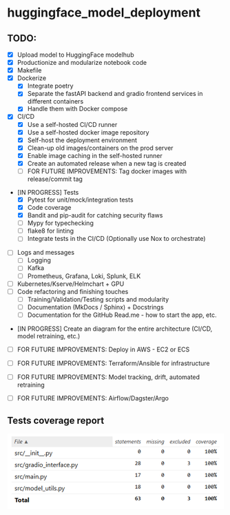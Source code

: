 # huggingface_model_deployment

## TODO:
- [X] Upload model to HuggingFace modelhub
- [X] Productionize and modularize notebook code
- [X] Makefile
- [X] Dockerize
    - [X] Integrate poetry
    - [X] Separate the fastAPI backend and gradio frontend services in different containers
    - [X] Handle them with Docker compose
- [X] CI/CD
    - [X] Use a self-hosted CI/CD runner
    - [X] Use a self-hosted docker image repository
    - [X] Self-host the deployment environment
    - [X] Clean-up old images/containers on the prod server
    - [X] Enable image caching in the self-hosted runner
    - [X] Create an automated release when a new tag is created
    - [ ] FOR FUTURE IMPROVEMENTS: Tag docker images with release/commit tag
- [IN PROGRESS] Tests
    - [X] Pytest for unit/mock/integration tests
    - [X] Code coverage
    - [X] Bandit and pip-audit for catching security flaws
    - [ ] Mypy for typechecking
    - [ ] flake8 for linting
    - [ ] Integrate tests in the CI/CD (Optionally use Nox to orchestrate)
- [ ] Logs and messages
    - [ ] Logging
    - [ ] Kafka
    - [ ] Prometheus, Grafana, Loki, Splunk, ELK
- [ ] Kubernetes/Kserve/Helmchart + GPU
- [ ] Code refactoring and finishing touches
    - [ ] Training/Validation/Testing scripts and modularity
    - [ ] Documentation (MkDocs / Sphinx) + Docstrings
    - [ ] Documentation for the GitHub Read.me - how to start the app, etc.
- [IN PROGRESS] Create an diagram for the entire architecture (CI/CD, model retraining, etc.)

- [ ] FOR FUTURE IMPROVEMENTS: Deploy in AWS - EC2 or ECS
- [ ] FOR FUTURE IMPROVEMENTS: Terraform/Ansible for infrastructure
- [ ] FOR FUTURE IMPROVEMENTS: Model tracking, drift, automated retraining
- [ ] FOR FUTURE IMPROVEMENTS: Airflow/Dagster/Argo


## Tests coverage report
![Tests coverage report](docs/img/tests-coverage-report.png)
